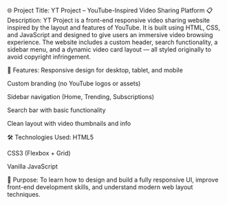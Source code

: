 🌐 Project Title: YT Project – YouTube-Inspired Video Sharing Platform
📋 Description:
YT Project is a front-end responsive video sharing website inspired by the layout and features of YouTube. It is built using HTML, CSS, and JavaScript and designed to give users an immersive video browsing experience. The website includes a custom header, search functionality, a sidebar menu, and a dynamic video card layout — all styled originally to avoid copyright infringement.

🚀 Features:
Responsive design for desktop, tablet, and mobile

Custom branding (no YouTube logos or assets)

Sidebar navigation (Home, Trending, Subscriptions)

Search bar with basic functionality

Clean layout with video thumbnails and info

🛠️ Technologies Used:
HTML5

CSS3 (Flexbox + Grid)

Vanilla JavaScript

🎯 Purpose:
To learn how to design and build a fully responsive UI, improve front-end development skills, and understand modern web layout techniques.
